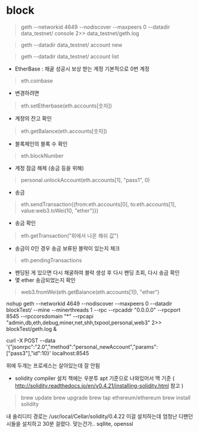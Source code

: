 # block

> geth --networkid 4649 --nodiscover --maxpeers 0 --datadir data_testnet/ console 2>> data_testnet/geth.log

> geth --datadir data_testnet/ account new

> geth --datadir data_testnet/ account list

- EtherBase : 채굴 성공시 보상 받는 계정 기본적으로 0번 계정
> eth.coinbase
- 변경하려면
> eth.setEtherbase(eth.accounts[숫자])
- 계정의 잔고 확인
> eth.getBalance(eth.accounts[숫자])
- 블록체인의 블록 수 확인
> eth.blockNumber
- 계정 잠금 해제 (송금 등을 위해)
> personal.unlockAccount(eth.accounts[1], "pass1", 0)
- 송금
> eth.sendTransaction({from:eth.accounts[0], to:eth.accounts[1], value:web3.toWei(10, "ether")})
- 송금 확인
> eth.getTransaction("위에서 나온 해쉬 값")
- 송금이 0인 경우 송금 보류된 블락이 있는지 체크
> eth.pendingTransactions
- 펜딩된 게 있으면 다시 채굴하여 블락 생성 후 다시 펜딩 조회, 다시 송금 확인
- 몇 ether 송금되었는지 확인
> web3.fromWei(eth.getBalance(eth.accounts[1]), "ether")

nohup geth --networkid 4649 --nodiscover --maxpeers 0 --datadir blockTest/ --mine --minerthreads 1 --rpc --rpcaddr "0.0.0.0" --rpcport 8545 --rpccorsdomain "*" --rpcapi "admin,db,eth,debug,miner,net,shh,txpool,personal,web3" 2>> blockTest/geth.log &



curl -X POST --data '{"jsonrpc":"2.0","method":"personal_newAccount","params":["pass3"],"id":10}' localhost:8545


위에 두개는 프로세스는 살아있는데 잘 안됨

- solidity compiler 설치
 책에는 우분투 apt 기준으로 나와있어서 맥 기준 ( http://solidity.readthedocs.io/en/v0.4.21/installing-solidity.html 참고 )
> brew update
> brew upgrade
> brew tap ethereum/ethereum
> brew install solidity

내 솔리디티 경로는
/usr/local/Cellar/solidity/0.4.22
이걸 설치하는데 엄청난 디펜던시들을 설치하고 30분 걸렸다. 맞는건가..  sqllite, openssl 





